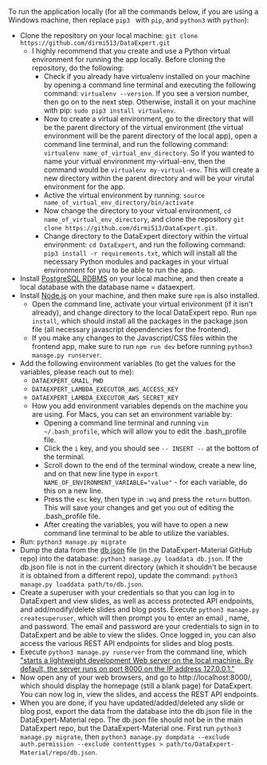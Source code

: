 To run the application locally (for all the commands below, if you are using a Windows machine, then replace `pip3
` with `pip`, and `python3` with
                                 `python`):
* Clone the repository on your local machine: `git clone https://github.com/dirmi513/DataExpert.git` 
    * I highly recommend that you create and use a Python virtual environment for running the app locally. Before
     cloning the repository, do the following:
        * Check if you already have virtualenv installed on your machine by opening a command line terminal and
        executing the following command: `virtualenv --version`.  If you see a version number, then go on to the next
         step. Otherwise, install it on your machine with pip: `sudo pip3 install virtualenv`.
        * Now to create a virtual environment, go to the directory that will be the parent directory of the virtual
        environment (the virtual environment will be the parent directory of the local app), open a command line
        terminal, and run the following command: `virtualenv name_of_virtual_env_directory`. So if you wanted to name
         your virtual environment my-virtual-env, then the command would be `virtualenv my-virtual-env`. This will
         create a new directory within the parent directory and will be your virutal environment for the app.
        * Active the virtual environment by running: `source name_of_virtual_env_directory/bin/activate`
        * Now change the directory to your virtual environment, `cd name_of_virtual_env_directory`, and clone the
         repository `git clone https://github.com/dirmi513/DataExpert.git`.
        * Change directory to the DataExpert directory within the virtual environment: `cd DataExpert`, and run the
         following command: `pip3 install -r requirements.txt`, which will install all the necessary Python modules
          and packages in your virtual environment for you to be able to run the app. 
* Install [PostgreSQL RDBMS](https://www.postgresql.org/download/) on your local machine, and then create a local
 database with the database name = dataexpert.
* Install [Node.js](https://nodejs.org/en/download/) on your machine, and then make sure `npm` is also installed.
  * Open the command line, activate your virtual environment (if it isn't already), and change directory to the local
   DataExpert repo. Run `npm install`, which should install all the packages in the package.json file (all necessary
    javascript dependencies for the frontend).
  * If you make any changes to the Javascript/CSS files within the frontend app, make sure to run `npm run dev` before running `python3 manage.py runserver`.
* Add the following environment variables (to get the values for the variables, please reach out to me):
    * `DATAEXPERT_GMAIL_PWD`
    * `DATAEXPERT_LAMBDA_EXECUTOR_AWS_ACCESS_KEY`
    * `DATAEXPERT_LAMBDA_EXECUTOR_AWS_SECRET_KEY`
    * How you add environment variables depends on the machine you are using.  For Macs, you can set an environment
     variable by:
        * Opening a command line terminal and running `vim ~/.bash_profile`, which will allow you to edit the
         .bash_profile file.
        * Click the `i` key, and you should see `-- INSERT --` at the bottom of the terminal.
        * Scroll down to the end of the terminal window, create a new line, and on that new line type in `export
         NAME_OF_ENVIRONMENT_VARIABLE="value"` - for each variable, do this on a new line.
        * Press the `esc` key, then type in `:wq` and press the `return` button.  This will save your changes and get
         you out of editing the .bash_profile file.
        * After creating the variables, you will have to open a new command line terminal to be able to utilize the
         variables.
* Run: `python3 manage.py migrate`
* Dump the data from the [db.json](https://github.com/dirmi513/DataExpert-Material/blob/master/db.json) file (in the
 DataExpert-Material GitHub repo) into the database: `python3 manage.py loaddata db.json`.  If the db.json file is
  not in the current directory (which it shouldn't be because it is obtained from a different repo), update the
   command: `python3 manage.py loaddata path/to/db.json`.
* Create a superuser with your credentials so that you can log in to DataExpert and view slides, as well as access
 protected API endpoints, and add/modify/delete
 slides and blog posts. Execute `python3 manage.py createsuperuser`, which will then prompt you to enter an email
 , name, and password.  The email and password are your credentials to sign in to DataExpert and be able to view the
  slides.  Once logged in, you can also access the various REST API endpoints for slides and blog posts.
* Execute `python3 manage.py runserver` from the command line, which ["starts a lightweight development Web
 server
 on the local machine. By default, the server runs on port 8000 on the IP address 127.0.0.1."](https://docs.djangoproject.com/en/3.0/ref/django-admin/#runserver)
* Now open any of your web browsers, and go to http://localhost:8000/, which should display the homepage (still a
 blank page) for DataExpert.  You can now log in, view the slides, and access the REST API endpoints. 
* When you are done, if you have updated/added/deleted any slide or blog post, export the data from the database into
 the db.json file in the DataExpert-Material repo.  The db.json file should not be in the main DataExpert repo, but
  the DataExpert-Material one.  First run `python3 manage.py migrate`, then `python3 manage.py dumpdata --exclude
   auth.permission --exclude contenttypes > path/to/DataExpert-Material/repo/db.json`.
